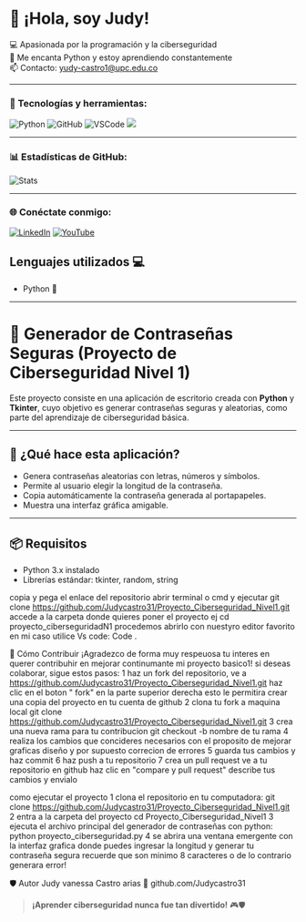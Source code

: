 # 👋 ¡Hola, soy Judy!

💻 Apasionada por la programación y la ciberseguridad  
🐍 Me encanta Python y estoy aprendiendo constantemente  
📫 Contacto: yudy-castro1@upc.edu.co 

---

### 🔧 Tecnologías y herramientas:
![Python](https://img.shields.io/badge/Python-3776AB?style=for-the-badge&logo=python&logoColor=white)
![GitHub](https://img.shields.io/badge/GitHub-181717?style=for-the-badge&logo=github&logoColor=white)
![VSCode](https://img.shields.io/badge/VS%20Code-007ACC?style=for-the-badge&logo=visual-studio-code&logoColor=white)
 <img src="https://img.shields.io/badge/Tkinter-FFCA28?style=for-the-badge&logo=python&logoColor=black"/>
  
</p>

---

### 📊 Estadísticas de GitHub:
![Stats](https://github-readme-stats.vercel.app/api?username=Judycastro31&show_icons=true&theme=radical)

---

### 🌐 Conéctate conmigo:
[![LinkedIn](https://img.shields.io/badge/LinkedIn-0077B5?style=flat&logo=linkedin&logoColor=white)](https://linkedin.com/in/tu-perfil)
[![YouTube](https://img.shields.io/badge/Youtube-FF0000?style=flat&logo=youtube&logoColor=white)](https://youtube.com/tu-canal)




## Lenguajes utilizados 💻

- Python 🐍 

---
# 🔐 Generador de Contraseñas Seguras (Proyecto de Ciberseguridad Nivel 1)

Este proyecto consiste en una aplicación de escritorio creada con **Python** y **Tkinter**, cuyo objetivo es generar contraseñas seguras y aleatorias, como parte del aprendizaje de ciberseguridad básica.

---

## 🧠 ¿Qué hace esta aplicación?

- Genera contraseñas aleatorias con letras, números y símbolos.
- Permite al usuario elegir la longitud de la contraseña.
- Copia automáticamente la contraseña generada al portapapeles.
- Muestra una interfaz gráfica amigable.

---

## 📦 Requisitos

- Python 3.x instalado
- Librerías estándar: tkinter, random, string


copia y pega el enlace del repositorio
abrir terminal o cmd y ejecutar
git clone https://github.com/Judycastro31/Proyecto_Ciberseguridad_Nivel1.git
accede a la carpeta donde quieres poner el proyecto ej cd proyecto_ciberseguridadN1
procedemos abrirlo con nuestyro editor favorito en mi caso utilice Vs code:
Code  .


🤝 Cómo Contribuir
¡Agradezco de forma muy respeuosa tu interes en querer contribuhir en mejorar continumante mi proyecto basico1!
si deseas colaborar, sigue estos pasos:
1 haz un fork del repositorio, ve a https://github.com/Judycastro31/Proyecto_Ciberseguridad_Nivel1.git
haz clic en el boton " fork" en la parte superior derecha
esto le permitira crear una copia del proyecto en tu cuenta de github
2 clona tu fork a maquina local
git clone https://github.com/Judycastro31/Proyecto_Ciberseguridad_Nivel1.git
3 crea una nueva rama para tu contribucion
git checkout -b nombre de tu rama
4 realiza los cambios que concideres necesarios con el proposito de mejorar graficas diseño y por supuesto correcion de errores
5 guarda tus cambios y haz commit
6 haz push a tu repositorio
7 crea un pull request
ve a tu repositorio en github
haz clic en  "compare y pull request"
describe tus cambios y envialo

como ejecutar el proyecto
1 clona el repositorio en tu computadora:
git clone https://github.com/Judycastro31/Proyecto_Ciberseguridad_Nivel1.git
2 entra a la carpeta del proyecto cd Proyecto_Ciberseguridad_Nivel1
3 ejecuta el archivo principal del generador de contraseñas con python: python proyecto_ciberseguridad.py
4 se abrira una ventana emergente con la interfaz grafica donde puedes ingresar la longitud y generar tu contraseña segura recuerde que son minimo 8 caracteres o de lo contrario generara error!

🛡️ Autor
Judy vanessa Castro arias 
🔗 github.com/Judycastro31


> **¡Aprender ciberseguridad nunca fue tan divertido!** 🎮🛡️


